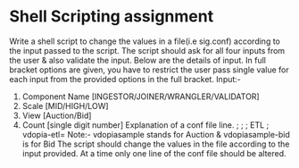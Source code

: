 # Shell Scripting assignment

Write a shell script to change the values in a file(i.e sig.conf) according to the input passed to the script. The script should ask for all four inputs from the user & also validate the input.
Below are the details of input. In full bracket options are given, you have to restrict the user pass single value for each input from the provided options in the full bracket.
Input:-
1) Component Name [INGESTOR/JOINER/WRANGLER/VALIDATOR]
2) Scale [MID/HIGH/LOW]
3) View [Auction/Bid]
4) Count [single digit number]
Explanation of a conf file line. <view> ; <scale> ; <component name> ; ETL ; vdopia-etl= <count>
Note:- vdopiasample stands for Auction & vdopiasample-bid is for Bid
The script should change the values in the file according to the input provided. At a time only one line of the conf file should be altered.

